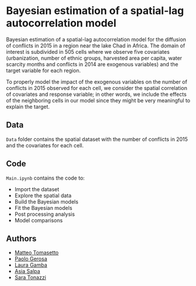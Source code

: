 # Bayesian estimation of a spatial-lag autocorrelation model
Bayesian estimation of a spatial-lag autocorrelation model for the diffusion of conflicts in 2015 in a region near the
lake Chad in Africa. The domain of interest is subdivided in 505 cells where we observe five covariates (urbanization, number of ethnic groups, harvested area
per capita, water scarcity months and conflicts in 2014 are exogenous
variables) and the target variable for each region.

To properly model the impact of the exogenous variables on the number of conflicts in 2015 observed for each cell, we consider the spatial correlation of covariates and response variable; in other words, we include the effects of the neighboring cells in our
model since they might be very meaningful to explain the target.

## Data

`Data` folder contains the spatial dataset with the number of conflicts in 2015 and the covariates for each cell.

## Code

`Main.ipynb` contains the code to:
- Import the dataset
- Explore the spatial data
- Build the Bayesian models 
- Fit the Bayesian models
- Post processing analysis 
- Model comparisons 


## Authors
* [Matteo Tomasetto](https://github.com/MatteoTomasetto)
* [Paolo Gerosa](https://github.com/PaoloGerosa)
* [Laura Gamba](https://github.com/lauragamba)
* [Asia Salpa](https://github.com/asiasalpa)
* [Sara Tonazzi](https://github.com/saratona)
